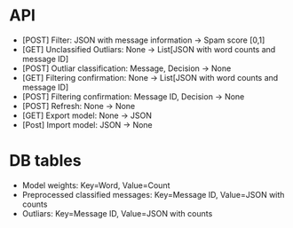 # API

- [POST] Filter: JSON with message information -> Spam score [0,1]
- [GET] Unclassified Outliars: None -> List[JSON with word counts and message ID]
- [POST] Outliar classification: Message, Decision -> None
- [GET] Filtering confirmation: None -> List[JSON with word counts and message ID]
- [POST] Filtering confirmation: Message ID, Decision -> None
- [POST] Refresh: None -> None
- [GET] Export model: None -> JSON
- [Post] Import model: JSON -> None

# DB tables

- Model weights: Key=Word, Value=Count
- Preprocessed classified messages: Key=Message ID, Value=JSON with counts
- Outliars: Key=Message ID, Value=JSON with counts